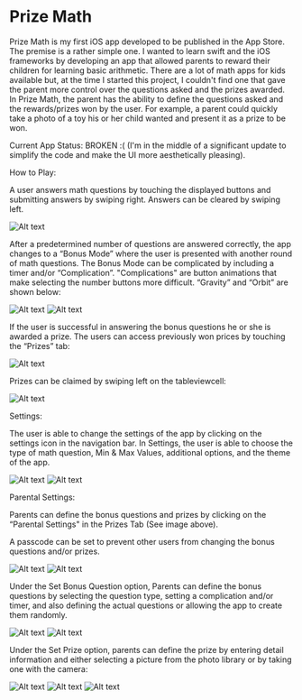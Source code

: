 # Prize Math

Prize Math is my first iOS app developed to be published in the App Store.  The premise is a rather simple one.  I wanted to learn swift and the iOS frameworks by developing an app that allowed parents to reward their children for learning basic arithmetic.  There are a lot of math apps for kids available but, at the time I started this project, I couldn't find one that gave the parent more control over the questions asked and the prizes awarded.  In Prize Math, the parent has the ability to define the questions asked and the rewards/prizes won by the user.  For example, a parent could quickly take a photo of a toy his or her child wanted and present it as a prize to be won.

Current App Status: BROKEN  :(  (I'm in the middle of a significant update to simplify the code and make the UI more aesthetically pleasing).

How to Play:

A user answers math questions by touching the displayed buttons and submitting answers by swiping right.  Answers can be cleared by swiping left. 

![Alt text](/Images/howToPlay.PNG?raw=true "Home")

After a predetermined number of questions are answered correctly, the app changes to a “Bonus Mode” where the user is presented with another round of math questions.  The Bonus Mode can be complicated by including a timer and/or “Complication”.  "Complications" are button animations that make selecting the number buttons more difficult.  “Gravity” and “Orbit” are shown below:

![Alt text](/Images/gravity.PNG?raw=true "Gravity") ![Alt text](/Images/orbit.PNG?raw=true "Gravity")

If the user is successful in answering the bonus questions he or she is awarded a prize. The users can access previously won prices by touching the “Prizes” tab:

![Alt text](/Images/prizeTab.PNG?raw=true "Prizes Tab")

Prizes can be claimed by swiping left on the tableviewcell:

![Alt text](/Images/claimPrize.PNG?raw=true "Claim Prize")

Settings:

The user is able to change the settings of the app by clicking on the settings icon in the navigation bar.  In Settings, the user is able to choose the type of math question, Min & Max Values, additional options, and the theme of the app. 

![Alt text](/Images/settings.PNG?raw=true "Settings") ![Alt text](/Images/settings2.PNG?raw=true "Settings")

Parental Settings:

Parents can define the bonus questions and prizes by clicking on the “Parental Settings" in the Prizes Tab (See image above).

A passcode can be set to prevent other users from changing the bonus questions and/or prizes.

![Alt text](/Images/setPasscode.PNG?raw=true "Passcode") ![Alt text](/Images/confirmPasscode.PNG?raw=true "Passcode") 

Under the Set Bonus Question option, Parents can define the bonus questions by selecting the question type, setting a complication and/or timer, and also defining the actual questions or allowing the app to create them randomly.

![Alt text](/Images/setBonus.PNG?raw=true "Set Bonus") ![Alt text](/Images/setBonus2.PNG?raw=true "Set Bonus") 

Under the Set Prize option, parents can define the prize by entering detail information and either selecting a picture from the photo library or by taking one with the camera:

![Alt text](/Images/parentalSettings.png?raw=true "Set Prize") ![Alt text](/Images/bonusPicture.PNG?raw=true "Set Prize") ![Alt text](/Images/deletePrize.PNG?raw=true "Set Prize")

